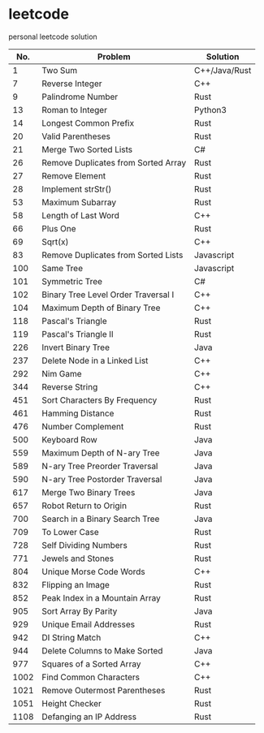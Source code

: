 # leetcode
personal leetcode solution

|No.|Problem|Solution|
|---|-------|--------|
|1|Two Sum|C++/Java/Rust|
|7|Reverse Integer|C++|
|9|Palindrome Number|Rust|
|13|Roman to Integer|Python3|
|14|Longest Common Prefix|Rust|
|20|Valid Parentheses|Rust|
|21|Merge Two Sorted Lists|C#|
|26|Remove Duplicates from Sorted Array|Rust|
|27|Remove Element|Rust|
|28|Implement strStr()|Rust|
|53|Maximum Subarray|Rust|
|58|Length of Last Word|C++|
|66|Plus One|Rust|
|69|Sqrt(x)|C++|
|83|Remove Duplicates from Sorted Lists|Javascript|
|100|Same Tree|Javascript|
|101|Symmetric Tree|C#|
|102|Binary Tree Level Order Traversal I|C++|
|104|Maximum Depth of Binary Tree|C++|
|118|Pascal's Triangle|Rust|
|119|Pascal's Triangle II|Rust|
|226|Invert Binary Tree|Java|
|237|Delete Node in a Linked List|C++|
|292|Nim Game|C++|
|344|Reverse String|C++|
|451|Sort Characters By Frequency|Rust|
|461|Hamming Distance|Rust|
|476|Number Complement|Rust|
|500|Keyboard Row|Java|
|559|Maximum Depth of N-ary Tree|Java|
|589|N-ary Tree Preorder Traversal|Java|
|590|N-ary Tree Postorder Traversal|Java|
|617|Merge Two Binary Trees|Java|
|657|Robot Return to Origin|Rust|
|700|Search in a Binary Search Tree|Java|
|709|To Lower Case|Rust|
|728|Self Dividing Numbers|Rust|
|771|Jewels and Stones|Rust|
|804|Unique Morse Code Words|C++|
|832|Flipping an Image|Rust|
|852|Peak Index in a Mountain Array|Rust|
|905|Sort Array By Parity|Java|
|929|Unique Email Addresses|Rust|
|942|DI String Match|C++|
|944|Delete Columns to Make Sorted|Java|
|977|Squares of a Sorted Array|C++|
|1002|Find Common Characters|C++|
|1021|Remove Outermost Parentheses|Rust|
|1051|Height Checker|Rust|
|1108|Defanging an IP Address|Rust|